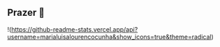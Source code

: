 ## Prazer 👋
!(https://github-readme-stats.vercel.app/api?username=marialuisalourencocunha&show_icons=true&theme=radical)

<!--

**marialuisalourencocunha/marialuisalourencocunha** is a ✨ _special_ ✨ repository because its `README.md` (this file) appears on your GitHub profile.

Here are some ideas to get you started:

- 🔭 Estou estudando no SENAI, cursando Análise de Desenvolvimento de Sistemas
- 🌱 Entre em contato comigo: marialuisalourencocunha2006@gmail.com
- 👯 Estou aprendendo sobre o Github
<3
-->
